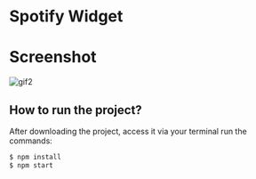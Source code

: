 # Spotify Widget

# Screenshot
![gif2](https://user-images.githubusercontent.com/20648572/112703098-ce318800-8ea6-11eb-85bd-59a4450159f9.gif)

## How to run the project?

After downloading the project, access it via your terminal run the commands:

```sh
$ npm install
$ npm start
```
